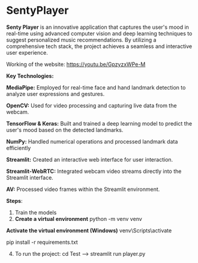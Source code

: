 ﻿# SentyPlayer
**Senty Player** is an innovative application that captures the user's mood in real-time using advanced computer vision and deep learning techniques to suggest personalized music recommendations. By utilizing a comprehensive tech stack, the project achieves a seamless and interactive user experience.

Working of the website: https://youtu.be/GpzyzxWPe-M

**Key Technologies:**

**MediaPipe:** Employed for real-time face and hand landmark detection to analyze user expressions and gestures.

**OpenCV:** Used for video processing and capturing live data from the webcam.

**TensorFlow & Keras:** Built and trained a deep learning model to predict the user's mood based on the detected landmarks.

**NumPy:** Handled numerical operations and processed landmark data efficiently

**Streamlit:** Created an interactive web interface for user interaction.

**Streamlit-WebRTC:** Integrated webcam video streams directly into the Streamlit interface.

**AV:** Processed video frames within the Streamlit environment.

**Steps**:
1. Train the models
2. **Create a virtual environment**
   python -m venv venv

**Activate the virtual environment (Windows)**
venv\Scripts\activate

pip install -r requirements.txt

4. To run the project: cd Test --> streamlit run player.py

